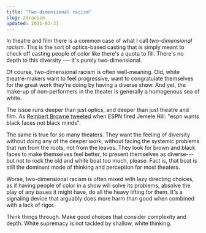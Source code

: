 ```yaml
---
title: "Two-dimensional racism"
slug: 2dracism
updated: 2021-03-31
---
```


In theatre and film there is a common case of what I call _two-dimensional racism_. This is the sort of optics-based casting that is simply meant to check off casting people of color like there's a quota to fill. There's no depth to this diversity --- it's purely two-dimensional.

Of course, two-dimensional racism is often well-meaning. Old, white theatre-makers want to feel progressive, want to congratulate themselves for the great work they're doing by having a diverse show. And yet, the make-up of non-performers in the theater is generally a homogenous sea of white.

The issue runs deeper than just optics, and deeper than just theatre and film. As [Rembert Browne tweeted](https://twitter.com/rembert/status/917475783622451200?lang=en) when ESPN fired Jemele Hill: "espn wants black faces not black minds".

The same is true for so many theaters. They want the feeling of diversity without doing any of the deeper work, without facing the systemic problems that run from the roots, not from the leaves. They look for brown and black faces to make themselves feel better, to present themselves as diverse---but not to rock the old and white boat too much, please. Fact is, that boat is still the dominant mode of thinking and perception for most theaters.

Worse, two-dimensional racism is often mixed with lazy directing choices, as if having people of color in a show will solve its problems, absolve the play of any issues it might have, do all the heavy lifting for them. It's a signaling device that arguably does more harm than good when combined with a lack of rigor.

Think things through. Make good choices that consider complexity and depth. White supremacy is not tackled by shallow, white thinking.
